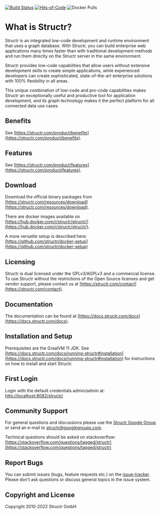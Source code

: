 [![Build Status](http://ci.structr.org:59398/job/Structr/badge/icon)](http://ci.structr.org:59398/job/Structr)
[![Hits-of-Code](https://hitsofcode.com/github/structr/structr)](https://hitsofcode.com/view/github/structr/structr)
![Docker Pulls](https://img.shields.io/docker/pulls/structr/structr.svg)

# What is Structr?

Structr is an integrated low-code development and runtime environment that uses a graph database. With Structr, you can build enterprise web applications many times faster than with traditional development methods and run them directly on the Structr server in the same environment.

Structr provides low-code capabilities that allow users without extensive development skills to create simple applications, while experienced developers can create sophisticated, state-of-the-art enterprise solutions with 100% flexibility in all areas.

This unique combination of low-code and pro-code capabilities makes Structr an exceptionally useful and productive tool for application development, and its graph technology makes it the perfect platform for all connected data use cases.

## Benefits

See [https://structr.com/product/benefits](https://structr.com/product/benefits).

## Features

See [https://structr.com/product/features](https://structr.com/product/features).

## Download

Download the official binary packages from [https://structr.com/resources/download](https://structr.com/resources/download).

There are docker images available on [https://hub.docker.com/r/structr/structr/](https://hub.docker.com/r/structr/structr/).

A more versatile setup is described here: [https://github.com/structr/docker-setup](https://github.com/structr/docker-setup)

## Licensing

Structr is dual licensed under the GPLv3/AGPLv3 and a commercial license. To use Structr without the restrictions of the Open Source licenses and get vendor support, please contact us at [https://structr.com/contact](https://structr.com/contact).

## Documentation

The documentation can be found at [https://docs.structr.com/docs](https://docs.structr.com/docs).

## Installation and Setup

Prerequisites are the GraalVM 11 JDK. See [https://docs.structr.com/docs/running-structr#installation](https://docs.structr.com/docs/running-structr#installation) for instructions on how to install and start Structr.

## First Login

Login with the default credentials admin/admin at: [http://localhost:8082/structr/](http://localhost:8082/structr/)

## Community Support

For general questions and discussions please use the [Structr Google Group](https://groups.google.com/forum/#!forum/structr) or send an e-mail to [structr@googlegroups.com](structr@googlegroups.com).

Technical questions should be asked on stackoverflow: [https://stackoverflow.com/questions/tagged/structr](https://stackoverflow.com/questions/tagged/structr)

## Report Bugs

You can submit issues (bugs, feature requests etc.) on the [issue-tracker](https://github.com/structr/structr/issues). Please don't ask questions or discuss general topics in the issue system.

## Copyright and License

Copyright 2010-2022 Structr GmbH

